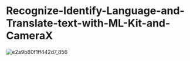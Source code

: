 # Recognize-Identify-Language-and-Translate-text-with-ML-Kit-and-CameraX

![e2a9b80f1ff442d7_856](https://github.com/begzodsuyunov/Recognize-Identify-Language-and-Translate-text-with-ML-Kit-and-CameraX/assets/73460442/06f3acb4-1515-4d81-b480-218cca326cbd)
